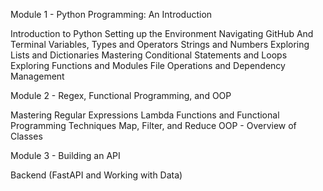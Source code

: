 Module 1 - Python Programming: An Introduction

Introduction to Python
Setting up the Environment
Navigating GitHub And Terminal
Variables, Types and Operators
Strings and Numbers
Exploring Lists and Dictionaries
Mastering Conditional Statements and Loops
Exploring Functions and Modules
File Operations and Dependency Management


Module 2 - Regex, Functional Programming, and OOP

Mastering Regular Expressions
Lambda Functions and Functional Programming Techniques
Map, Filter, and Reduce
OOP - Overview of Classes


Module 3 - Building an API

Backend (FastAPI and Working with Data)